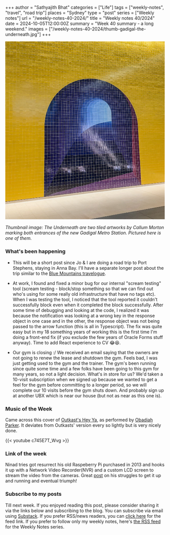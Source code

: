 +++
author = "Sathyajith Bhat"
categories = ["Life"]
tags = ["weekly-notes", "travel", "road trip"]
places = "Sydney"
type = "post"
series = ["Weekly notes"]
url = "/weekly-notes-40-2024/"
title = "Weekly notes 40/2024"
date = 2024-10-05T12:00:00Z
summary = "Week 40 summary - a long weekend."
images = ["/weekly-notes-40-2024/thumb-gadigal-the-underneath.jpg"]
+++

![](thumb-gadigal-the-underneath.jpg)

_Thumbnail image: The Underneath are two tiled artworks by Callum Morton marking both entrances of the new Gadigal Metro Station. Pictured here is one of them._ 

### What's been happening

* This will be a short post since Jo & I are doing a road trip to Port Stephens, staying in Anna Bay. I'll have a separate longer post about the trip similar to the [Blue Mountains travelogue](/2023/05/07/blue-mountains-day-trip-travelogue/).
* At work, I found and fixed a minor bug for our  internal "scream testing" tool (scream testing - block/stop something so that we can find out who's using for some really old infrastructure that have no tags etc). When I was testing the tool, I noticed that the tool reported it couldn't successfully block even when it completed the block successfully. After some time of debugging and looking at the code, I realized it was because the notification was looking at a wrong key in the response object in one case and in the other, the response object was not being passed to the arrow function (this is all in Typescript). The fix was quite easy but in my 18 something years of working this is the first time I'm doing a front-end fix (if you exclude the few years of Oracle Forms stuff anyway). Time to add React experience to CV 😂😆.

* Our gym is closing :/ We received an email saying that the owners are not going to renew the lease and shutdown the gym. Feels bad, I was just getting used to the gym and the trainer. The gym's been running since quite some time and a few folks have been going to this gym for many years, so not a light decision. What's in store for us? We'd taken a 10-visit subscription when we signed up because we wanted to get a feel for the gym before committing to a longer period, so we will complete our 10 visits before the gym shuts down. And probably sign up at another UBX which is near our house (but not as near as this one is).

### Music of the Week

Came across this cover of [Outkast's Hey Ya](https://youtu.be/PWgvGjAhvIw?si=FnhNYO_6Hnn-26t7), as performed by [Obadiah Parker](https://youtu.be/c745E7T_Wvg). It deviates from Outkasts' version every so lightly but is very nicely done. 

  {{< youtube c745E7T_Wvg >}}

### Link of the week

Ninad tries got resurrect his old Raspeberry Pi purchased in 2013 and hooks it up with a Network Video Recorder(NVR) and a custom LCD screen to stream the video from the cameras. Great [post](https://ninad.pundaliks.in/blog/2024/09/old-pi-gets-a-new-life/) on his struggles to get it up and running and eventual triumph!

### Subscribe to my posts

Till next week. If you enjoyed reading this post, please consider sharing it via the links below and subscribing to the blog. You can subscribe via email using [Substack](https://sathyabhat.substack.com/). If you prefer RSS/news readers, you can [click here](https://sathyabh.at/index.xml) for the feed link. If you prefer to follow only my weekly notes, here's [the RSS feed](https://sathyabh.at/series/weekly-notes/index.xml) for the Weekly Notes series. 
